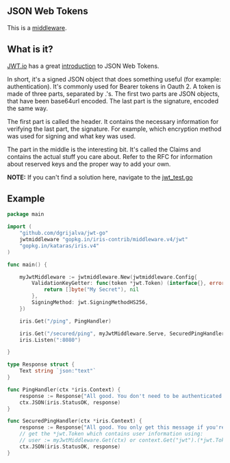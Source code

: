 ## JSON Web Tokens


This is a [middleware](https://github.com/iris-contrib/middleware/tree/4.0.0/jwt).

## What is it?

[JWT.io](https://jwt.io) has a great [introduction](https://jwt.io/introduction/) to JSON Web Tokens.

In short, it's a signed JSON object that does something useful (for example: authentication). 
It's commonly used for Bearer tokens in Oauth 2. A token is made of three parts, separated by .'s. 
The first two parts are JSON objects, that have been base64url encoded. The last part is the signature, encoded the same way.

The first part is called the header. It contains the necessary information for verifying the last part, the signature. 
For example, which encryption method was used for signing and what key was used.

The part in the middle is the interesting bit. It's called the Claims and contains the actual stuff you care about. 
Refer to the RFC for information about reserved keys and the proper way to add your own.


**NOTE:** If you can't find a solution here, navigate to the [jwt_test.go](https://github.com/iris-contrib/middleware/tree/4.0.0/jwt/jwt_test.go)

## Example
```go
package main

import (
	"github.com/dgrijalva/jwt-go"
	jwtmiddleware "gopkg.in/iris-contrib/middleware.v4/jwt"
	"gopkg.in/kataras/iris.v4"
)

func main() {

	myJwtMiddleware := jwtmiddleware.New(jwtmiddleware.Config{
		ValidationKeyGetter: func(token *jwt.Token) (interface{}, error) {
			return []byte("My Secret"), nil
		},
		SigningMethod: jwt.SigningMethodHS256,
	})

	iris.Get("/ping", PingHandler)

	iris.Get("/secured/ping", myJwtMiddleware.Serve, SecuredPingHandler)
	iris.Listen(":8080")

}

type Response struct {
	Text string `json:"text"`
}

func PingHandler(ctx *iris.Context) {
	response := Response{"All good. You don't need to be authenticated to call this"}
	ctx.JSON(iris.StatusOK, response)
}

func SecuredPingHandler(ctx *iris.Context) {
	response := Response{"All good. You only get this message if you're authenticated"}
	// get the *jwt.Token which contains user information using:
	// user := myJwtMiddleware.Get(ctx) or context.Get("jwt").(*jwt.Token)
	ctx.JSON(iris.StatusOK, response)
}
```